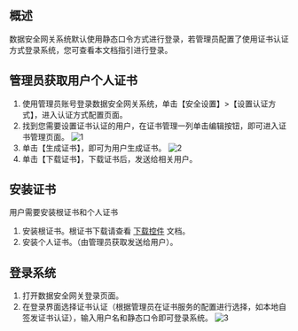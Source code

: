 ## 概述
数据安全网关系统默认使用静态口令方式进行登录，若管理员配置了使用证书认证方式登录系统，您可查看本文档指引进行登录。

## 管理员获取用户个人证书
1. 使用管理员账号登录数据安全网关系统，单击【安全设置】>【设置认证方式】，进入认证方式配置页面。
2. 找到您需要设置证书认证的用户，在证书管理一列单击编辑按钮，即可进入证书管理页面。
![1](https://main.qcloudimg.com/raw/04a312768fd39a513822119abc1d83a7.png)
3. 单击【生成证书】，即可为用户生成证书。
![2](https://main.qcloudimg.com/raw/8ced62167c00d78113f4d64d77acbf05.png)
4. 单击【下载证书】，下载证书后，发送给相关用户。

## 安装证书
用户需要安装根证书和个人证书
1. 安装根证书。根证书下载请查看 [下载控件](https://cloud.tencent.com/document/product/1025/32034) 文档。
2. 安装个人证书。（由管理员获取发送给用户）。

## 登录系统
1. 打开数据安全网关登录页面。
2. 在登录界面选择证书认证（根据管理员在证书服务的配置进行选择，如本地自签发证书认证），输入用户名和静态口令即可登录系统。
![3](https://main.qcloudimg.com/raw/13f162cbbea9c0ed3895907f51ba6e2a.png)
